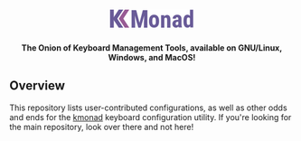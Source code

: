 <h1 align="center">
 <img alt="KMonad" title="KMonad" height="32" src=".logo/kmonad.svg"/>
</h1>

<h4 align="center">The Onion of Keyboard Management Tools, available on GNU/Linux, Windows, and MacOS!</h4>

## Overview

This repository lists user-contributed configurations, as well as other
odds and ends for the [kmonad] keyboard configuration utility.  If
you're looking for the main repository, look over there and not here!

[kmonad]: https://github.com/kmonad/kmonad
